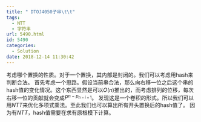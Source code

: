 ```yaml
---
title: " DTOJ4050子串\t\t"
tags:
  - NTT
  - 字符串
url: 5490.html
id: 5490
categories:
  - Solution
date: 2018-12-14 11:30:42
---
```


考虑哪个置换的性质。对于一个置换，其内部是封闭的。我们可以考虑用hash来判断合法。 首先考虑一个思路。假设当前串合法，那么向右移一位之后这个串的hash值的变化情况。这个东西显然是可以$O(n)$推出的，而考虑排列的位移，每次右移一位的贡献就会变成$P^{n-p_{n-i+1}}$。 发现这是一个卷积的形式。所以我们可以用$NTT$来优化多项式乘法。至此我们也可以算出所有开头置换后的hash值了。 因为有$NTT$，hash值需要在求有原根模下计算。
